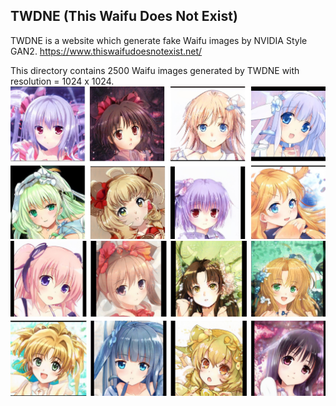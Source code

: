 ## TWDNE (This Waifu Does Not Exist)
TWDNE is a website which generate fake Waifu images by NVIDIA Style GAN2.
https://www.thiswaifudoesnotexist.net/

This directory contains 2500 Waifu images generated by TWDNE with resolution = 1024 x 1024.  
![TWDNE1](./TWDNE1.jpg)  
![TWDNE2](./TWDNE2.jpg)  


